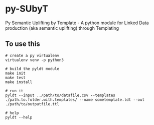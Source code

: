 # py-SUbyT 

Py Semantic Uplifting by Template - A python module for Linked Data production (aka semantic uplifting) through Templating

## To use this

```
# create a py virtualenv
virtualenv venv -p python3

# build the pyldt module
make init
make test
make install

# run it
pyldt --input ../path/to/datafile.csv --templates ./path.to.folder.with.templates/ --name sometemplate.ldt --out ./path/to/outputfile.ttl

# help
pyldt --help
```
